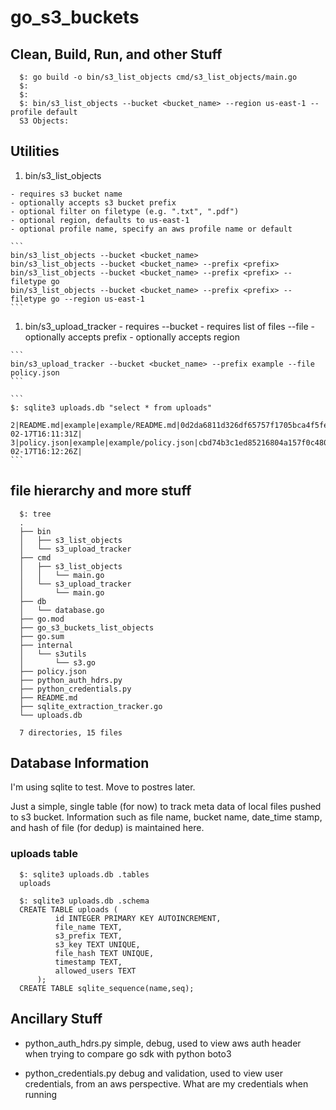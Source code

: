 # go_s3_buckets


## Clean, Build, Run, and other Stuff

  ```
	$: go build -o bin/s3_list_objects cmd/s3_list_objects/main.go
	$:
	$:
	$: bin/s3_list_objects --bucket <bucket_name> --region us-east-1 --profile default
	S3 Objects:
  ```

## Utilities

  1. bin/s3\_list_objects

  	- requires s3 bucket name
  	- optionally accepts s3 bucket prefix
  	- optional filter on filetype (e.g. ".txt", ".pdf")
  	- optional region, defaults to us-east-1
  	- optional profile name, specify an aws profile name or default

  	```
  	bin/s3_list_objects --bucket <bucket_name>
  	bin/s3_list_objects --bucket <bucket_name> --prefix <prefix>
  	bin/s3_list_objects --bucket <bucket_name> --prefix <prefix> --filetype go
  	bin/s3_list_objects --bucket <bucket_name> --prefix <prefix> --filetype go --region us-east-1
  	```
  	
  1. bin/s3\_upload_tracker
    - requires --bucket
    - requires list of files --file
    - optionally accepts prefix
    - optionally accepts region

    ```
    bin/s3_upload_tracker --bucket <bucket_name> --prefix example --file policy.json
    ```
    
    ```
    $: sqlite3 uploads.db "select * from uploads"

    2|README.md|example|example/README.md|0d2da6811d326df65757f1705bca4f5fe6cc9971f6179f7a6716ef750d39527a|2025-02-17T16:11:31Z|
    3|policy.json|example|example/policy.json|cbd74b3c1ed85216804a157f0c48088d5f3e0c684941567386ca0601610548d9|2025-02-17T16:12:26Z|
    ```

## file hierarchy and more stuff

  ```
	$: tree
	.
	├── bin
	│   ├── s3_list_objects
	│   └── s3_upload_tracker
	├── cmd
	│   ├── s3_list_objects
	│   │   └── main.go
	│   └── s3_upload_tracker
	│       └── main.go
	├── db
	│   └── database.go
	├── go.mod
	├── go_s3_buckets_list_objects
	├── go.sum
	├── internal
	│   └── s3utils
	│       └── s3.go
	├── policy.json
	├── python_auth_hdrs.py
	├── python_credentials.py
	├── README.md
	├── sqlite_extraction_tracker.go
	└── uploads.db
	
	7 directories, 15 files
  ```

## Database Information

I'm using sqlite to test.  Move to postres later.

Just a simple, single table (for now) to track meta data of local files pushed to s3 bucket. 
Information such as file name, bucket name, date_time stamp, and hash of file (for dedup) is maintained here.

### uploads table

  ```
    $: sqlite3 uploads.db .tables
    uploads

    $: sqlite3 uploads.db .schema
    CREATE TABLE uploads (
		    id INTEGER PRIMARY KEY AUTOINCREMENT,
		    file_name TEXT,
		    s3_prefix TEXT,
		    s3_key TEXT UNIQUE,
		    file_hash TEXT UNIQUE,
		    timestamp TEXT,
		    allowed_users TEXT
	    );
    CREATE TABLE sqlite_sequence(name,seq);
  ```

## Ancillary Stuff

  - python_auth_hdrs.py
    simple, debug, used to view aws auth header when trying to compare go sdk with python boto3

  - python_credentials.py
    debug and validation, used to view user credentials, from an aws perspective.  What are my credentials when running



